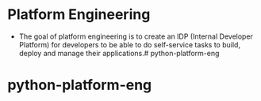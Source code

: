 # Platform Engineering
- The goal of platform engineering is to create an IDP (Internal Developer Platform) for developers to be able to do self-service tasks to build, deploy and manage their applications.# python-platform-eng
# python-platform-eng
